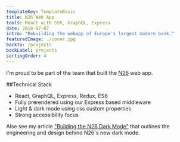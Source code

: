 ```yaml
---
templateKey: TemplateBasic
title: N26 Web App
tools: React with SSR, GraphQL, Express
date: 2018-07-07
intro: "Rebuilding the webapp of Europe's largest modern bank."
featuredImage: ./cover.jpg
backTo: /projects
backLabel: projects
sortingOrder: 4
---
```


I'm proud to be part of the team that built the [N26](https://n26.com/en-de/) web app.

##Technical Stack

- React, GraphQL, Express, Redux, ES6
- Fully prerendered using our Express based middleware
- Light & dark mode using css custom properties
- Strong accessibility focus

Alse see my article ["Building the N26 Dark Mode"](https://medium.com/insiden26/building-the-n26-dark-mode-2fc18c2ccdd5) that outlines the engineering and design behind N26's new dark mode.
